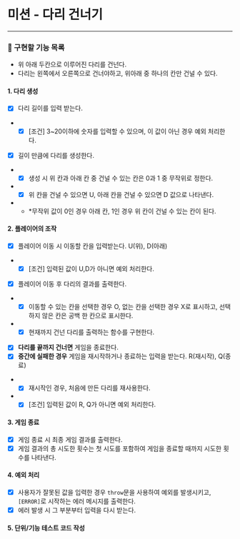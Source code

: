 # 미션 - 다리 건너기

---

### 🚀 구현할 기능 목록

- 위 아래 두칸으로 이루어진 다리를 건넌다.
- 다리는 왼쪽에서 오른쪽으로 건너야하고, 위아래 중 하나의 칸만 건널 수 있다.

#### 1. 다리 생성

- [x] 다리 길이를 입력 받는다.
- - [x] [조건] 3~20이하에 숫자를 입력할 수 있으며, 이 값이 아닌 경우 예외 처리한다.

- [x] 길이 만큼에 다리를 생성한다.
- - [x] 생성 시 위 칸과 아래 칸 중 건널 수 있는 칸은 0과 1 중 무작위로 정한다.
- - [x] 위 칸을 건널 수 있으면 U, 아래 칸을 건널 수 있으면 D 값으로 나타낸다.
- - \*무작위 값이 0인 경우 아래 칸, 1인 경우 위 칸이 건널 수 있는 칸이 된다.

#### 2. 플레이어의 조작

- [x] 플레이어 이동 시 이동할 칸을 입력받는다. U(위), D(아래)
- - [x] [조건] 입력된 값이 U,D가 아니면 예외 처리한다.
- [x] 플레이어 이동 후 다리의 결과를 출력한다.
- - [x] 이동할 수 있는 칸을 선택한 경우 O, 없는 칸을 선택한 경우 X로 표시하고, 선택하지 않은 칸은 공백 한 칸으로 표시한다.
- - [x] 현재까지 건넌 다리를 출력하는 함수를 구현한다.

- [x] **다리를 끝까지 건너면** 게임을 종료한다.
- [x] **중간에 실패한 경우** 게임을 재시작하거나 종료하는 입력을 받는다. R(재시작), Q(종료)
- - [x] 재시작인 경우, 처음에 만든 다리를 재사용한다.
- - [x] [조건] 입력된 값이 R, Q가 아니면 예외 처리한다.

#### 3. 게임 종료

- [x] 게임 종료 시 최종 게임 결과를 출력한다.
- [x] 게임 결과의 총 시도한 횟수는 첫 시도를 포함하여 게임을 종료할 때까지 시도한 횟수를 나타낸다.

#### 4. 예외 처리

- [x] 사용자가 잘못된 값을 입력한 경우 `throw`문을 사용하여 예외를 발생시키고, `[ERROR]`로 시작하는 에러 메시지를 출력한다.
- [x] 에러 발생 시 그 부분부터 입력을 다시 받는다.

#### 5. 단위/기능 테스트 코드 작성
